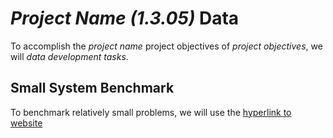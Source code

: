 # *Project Name (1.3.05)* Data 
To accomplish the *project name* project objectives of *project objectives*, we will *data development tasks*. 

## Small System Benchmark
To benchmark relatively small problems, we will use the [hyperlink to website](https://github.com/GridMod/RTS-GMLC)

